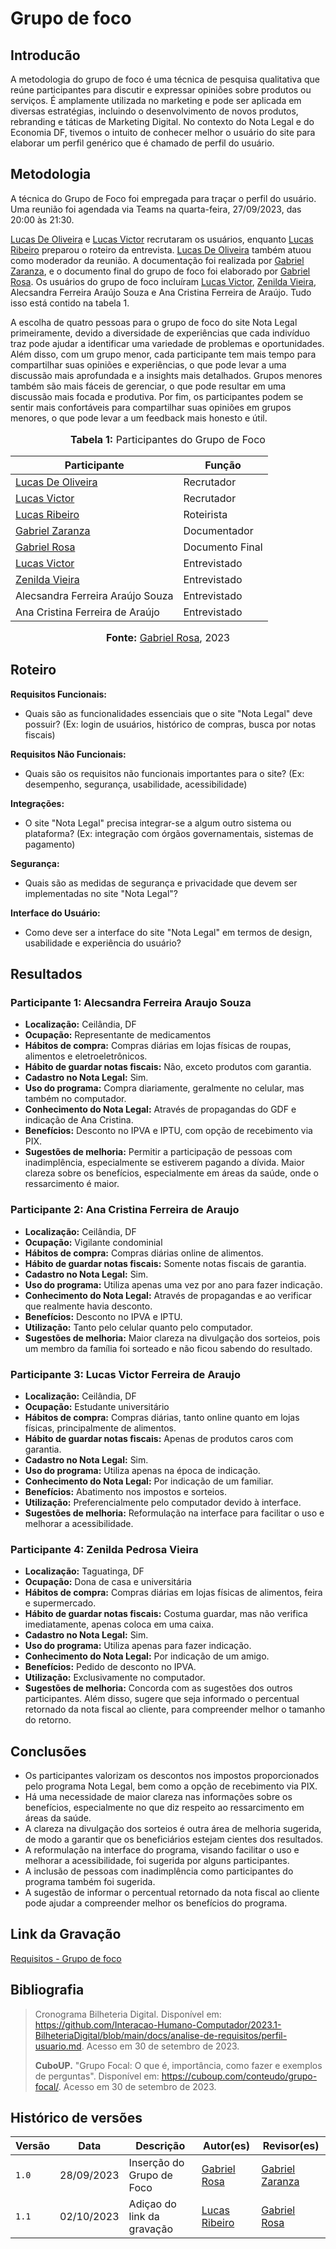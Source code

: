 # Grupo de foco

## Introducão

A metodologia do grupo de foco é uma técnica de pesquisa qualitativa que reúne participantes para discutir e expressar opiniões sobre produtos ou serviços. É amplamente utilizada no marketing e pode ser aplicada em diversas estratégias, incluindo o desenvolvimento de novos produtos, rebranding e táticas de Marketing Digital. No contexto do Nota Legal e do Economia DF, tivemos o intuito de conhecer melhor o usuário do site para elaborar um perfil genérico que é chamado de perfil do usuário.

## Metodologia

A técnica do Grupo de Foco foi empregada para traçar o perfil do usuário. Uma reunião foi agendada via Teams na quarta-feira, 27/09/2023, das 20:00 às 21:30.

[Lucas De Oliveira](https://github.com/LucasOliveiraDiasMarquesFerreira) e [Lucas Victor](https://github.com/Lucas13032003) recrutaram os usuários, enquanto [Lucas Ribeiro](https://github.com/lucassouzs) preparou o roteiro da entrevista. [Lucas De Oliveira](https://github.com/LucasOliveiraDiasMarquesFerreira) também atuou como moderador da reunião. A documentação foi realizada por [Gabriel Zaranza](https://github.com/GZaranza), e o documento final do grupo de foco foi elaborado por [Gabriel Rosa](https://github.com/gabrielrosa09). Os usuários do grupo de foco incluíram [Lucas Victor](https://github.com/Lucas13032003), [Zenilda Vieira](https://github.com/zenildavieira), Alecsandra Ferreira Araújo Souza e Ana Cristina Ferreira de Araújo. Tudo isso está contido na tabela 1.

A escolha de quatro pessoas para o grupo de foco do site Nota Legal  primeiramente, devido a diversidade de experiências que cada indivíduo traz pode ajudar a identificar uma variedade de problemas e oportunidades. Além disso, com um grupo menor, cada participante tem mais tempo para compartilhar suas opiniões e experiências, o que pode levar a uma discussão mais aprofundada e a insights mais detalhados. Grupos menores também são mais fáceis de gerenciar, o que pode resultar em uma discussão mais focada e produtiva. Por fim, os participantes podem se sentir mais confortáveis para compartilhar suas opiniões em grupos menores, o que pode levar a um feedback mais honesto e útil.

<div align="center">
<font size="3"><p style="text-align: center"><b>Tabela 1:</b> Participantes do Grupo de Foco</p></font>

<table>
    <thead>
        <tr>
            <th>Participante</th>
            <th>Função</th>
        </tr>
    </thead>
    <tbody>
        <tr>
            <td><a href="https://github.com/LucasOliveiraDiasMarquesFerreira">Lucas De Oliveira</a></td>
            <td>Recrutador</td>
        </tr>
        <tr>
            <td><a href="https://github.com/Lucas13032003">Lucas Victor</a></td>
            <td>Recrutador</td>
        </tr>
        <tr>
            <td><a href="https://github.com/lucassouzs">Lucas Ribeiro</a></td>
            <td>Roteirista</td>
        </tr>
        <tr>
            <td><a href="https://github.com/GZaranza">Gabriel Zaranza</a></td>
            <td>Documentador</td>
        </tr>
        <tr>
            <td><a href="https://github.com/gabrielrosa09">Gabriel Rosa</a></td>
            <td>Documento Final</td>
        </tr>
        <tr>
            <td><a href="https://github.com/Lucas13032003">Lucas Victor</a></td>
            <td>Entrevistado</td>
        </tr>
        <tr>
            <td><a href="https://github.com/zenildavieira">Zenilda Vieira</a></td>
            <td>Entrevistado</td>
        </tr>
        <tr>
            <td>Alecsandra Ferreira Araújo Souza</td>
            <td>Entrevistado</td>
        </tr>
        <tr>
            <td>Ana Cristina Ferreira de Araújo</td>
            <td>Entrevistado</td>
        </tr>
    </tbody>
</table>

<font size="3"><p style="text-align: center"><b>Fonte:</b> <a href="https://github.com/gabrielrosa09">Gabriel Rosa</a>, 2023</p></font>
</div>

## Roteiro

**Requisitos Funcionais:**

- Quais são as funcionalidades essenciais que o site "Nota Legal" deve possuir? (Ex: login de usuários, histórico de compras, busca por notas fiscais)

**Requisitos Não Funcionais:**

- Quais são os requisitos não funcionais importantes para o site? (Ex: desempenho, segurança, usabilidade, acessibilidade)

**Integrações:**

- O site "Nota Legal" precisa integrar-se a algum outro sistema ou plataforma? (Ex: integração com órgãos governamentais, sistemas de pagamento)

**Segurança:**

- Quais são as medidas de segurança e privacidade que devem ser implementadas no site "Nota Legal"?

**Interface do Usuário:**

- Como deve ser a interface do site "Nota Legal" em termos de design, usabilidade e experiência do usuário?

## Resultados

### Participante 1: Alecsandra Ferreira Araujo Souza

- **Localização:** Ceilândia, DF
- **Ocupação:** Representante de medicamentos
- **Hábitos de compra:** Compras diárias em lojas físicas de roupas, alimentos e eletroeletrônicos.
- **Hábito de guardar notas fiscais:** Não, exceto produtos com garantia.
- **Cadastro no Nota Legal:** Sim.
- **Uso do programa:** Compra diariamente, geralmente no celular, mas também no computador.
- **Conhecimento do Nota Legal:** Através de propagandas do GDF e indicação de Ana Cristina.
- **Benefícios:** Desconto no IPVA e IPTU, com opção de recebimento via PIX.
- **Sugestões de melhoria:** Permitir a participação de pessoas com inadimplência, especialmente se estiverem pagando a dívida. Maior clareza sobre os benefícios, especialmente em áreas da saúde, onde o ressarcimento é maior.

### Participante 2: Ana Cristina Ferreira de Araujo

- **Localização:** Ceilândia, DF
- **Ocupação:** Vigilante condominial
- **Hábitos de compra:** Compras diárias online de alimentos.
- **Hábito de guardar notas fiscais:** Somente notas fiscais de garantia.
- **Cadastro no Nota Legal:** Sim.
- **Uso do programa:** Utiliza apenas uma vez por ano para fazer indicação.
- **Conhecimento do Nota Legal:** Através de propagandas e ao verificar que realmente havia desconto.
- **Benefícios:** Desconto no IPVA e IPTU.
- **Utilização:** Tanto pelo celular quanto pelo computador.
- **Sugestões de melhoria:** Maior clareza na divulgação dos sorteios, pois um membro da família foi sorteado e não ficou sabendo do resultado.

### Participante 3: Lucas Victor Ferreira de Araujo

- **Localização:** Ceilândia, DF
- **Ocupação:** Estudante universitário
- **Hábitos de compra:** Compras diárias, tanto online quanto em lojas físicas, principalmente de alimentos.
- **Hábito de guardar notas fiscais:** Apenas de produtos caros com garantia.
- **Cadastro no Nota Legal:** Sim.
- **Uso do programa:** Utiliza apenas na época de indicação.
- **Conhecimento do Nota Legal:** Por indicação de um familiar.
- **Benefícios:** Abatimento nos impostos e sorteios.
- **Utilização:** Preferencialmente pelo computador devido à interface.
- **Sugestões de melhoria:** Reformulação na interface para facilitar o uso e melhorar a acessibilidade.

### Participante 4: Zenilda Pedrosa Vieira

- **Localização:** Taguatinga, DF
- **Ocupação:** Dona de casa e universitária
- **Hábitos de compra:** Compras diárias em lojas físicas de alimentos, feira e supermercado.
- **Hábito de guardar notas fiscais:** Costuma guardar, mas não verifica imediatamente, apenas coloca em uma caixa.
- **Cadastro no Nota Legal:** Sim.
- **Uso do programa:** Utiliza apenas para fazer indicação.
- **Conhecimento do Nota Legal:** Por indicação de um amigo.
- **Benefícios:** Pedido de desconto no IPVA.
- **Utilização:** Exclusivamente no computador.
- **Sugestões de melhoria:** Concorda com as sugestões dos outros participantes. Além disso, sugere que seja informado o percentual retornado da nota fiscal ao cliente, para compreender melhor o tamanho do retorno.

## Conclusões

- Os participantes valorizam os descontos nos impostos proporcionados pelo programa Nota Legal, bem como a opção de recebimento via PIX.
- Há uma necessidade de maior clareza nas informações sobre os benefícios, especialmente no que diz respeito ao ressarcimento em áreas da saúde.
- A clareza na divulgação dos sorteios é outra área de melhoria sugerida, de modo a garantir que os beneficiários estejam cientes dos resultados.
- A reformulação na interface do programa, visando facilitar o uso e melhorar a acessibilidade, foi sugerida por alguns participantes.
- A inclusão de pessoas com inadimplência como participantes do programa também foi sugerida.
- A sugestão de informar o percentual retornado da nota fiscal ao cliente pode ajudar a compreender melhor os benefícios do programa.

## Link da Gravação

[Requisitos - Grupo de foco](https://youtu.be/QeswgmgDiPc)

## Bibliografia

> Cronograma Bilheteria Digital. Disponível em: <https://github.com/Interacao-Humano-Computador/2023.1-BilheteriaDigital/blob/main/docs/analise-de-requisitos/perfil-usuario.md>. Acesso em 30 de setembro de 2023.
>
> **CuboUP.** "Grupo Focal: O que é, importância, como fazer e exemplos de perguntas". Disponível em: <https://cuboup.com/conteudo/grupo-focal/>. Acesso em 30 de setembro de 2023.
>

## Histórico de versões

| Versão | Data       | Descrição                           | Autor(es)                                                                                           | Revisor(es)                                      |
| ------ | ---------- | ----------------------------------- | --------------------------------------------------------------------------------------------------- | ------------------------------------------------ |
| `1.0`  | 28/09/2023 | Inserção do Grupo de Foco                 | [Gabriel Rosa](https://github.com/gabrielrosa09)  | [Gabriel Zaranza](https://github.com/GZaranza)   |
| `1.1`  | 02/10/2023 | Adiçao do link da gravação | [Lucas Ribeiro](https://github.com/lucassouzs) | [Gabriel Rosa](https://github.com/gabrielrosa09) |
